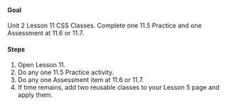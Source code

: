 #### Goal

Unit 2 Lesson 11 CSS Classes. Complete one 11.5 Practice and one Assessment at 11.6 or 11.7.

#### Steps

1. Open Lesson 11.
2. Do any one 11.5 Practice activity.
3. Do any one Assessment item at 11.6 or 11.7.
4. If time remains, add two reusable classes to your Lesson 5 page and apply them.

